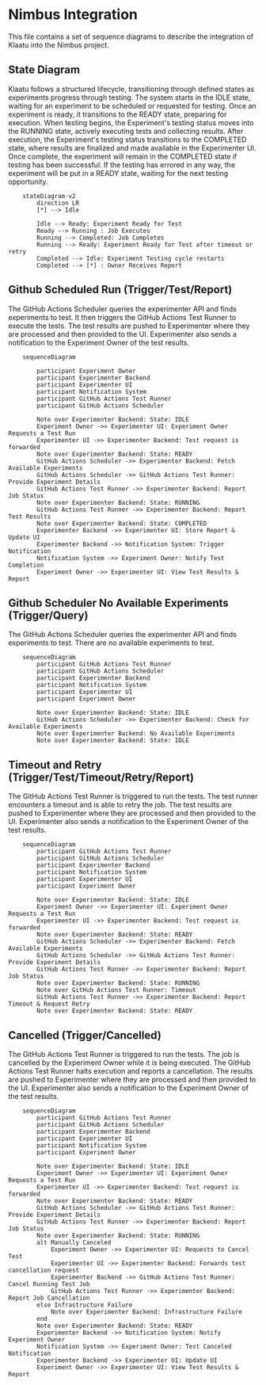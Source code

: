 # Nimbus Integration

This file contains a set of sequence diagrams to describe the integration of Klaatu into the Nimbus project.

## State Diagram

Klaatu follows a structured lifecycle, transitioning through defined states as experiments progress through testing. The system starts in the IDLE state, waiting for an experiment to be scheduled or requested for testing. Once an experiment is ready, it transitions to the READY state, preparing for execution. When testing begins, the Experiment's testing status moves into the RUNNING state, actively executing tests and collecting results. After execution, the Experiment's testing status transitions to the COMPLETED state, where results are finalized and made available in the Experimenter UI. Once complete, the experiment will remain
in the COMPLETED state if testing has been successful. If the testing has errored in any way, the experiment will be put in a READY state, waiting for the next testing opportunity.

```mermaid
    stateDiagram-v2
        direction LR
        [*] --> Idle

        Idle --> Ready: Experiment Ready for Test
        Ready --> Running : Job Executes
        Running --> Completed: Job Completes
        Running --> Ready: Experiment Ready for Test after timeout or retry
        Completed --> Idle: Experiment Testing cycle restarts
        Completed --> [*] : Owner Receives Report

```

## Github Scheduled Run (Trigger/Test/Report)

The GitHub Actions Scheduler queries the experimenter API and finds experiments to test. It then triggers the GitHub Actions Test Runner to execute the tests. The test results are pushed to Experimenter where they are processed and then provided to the UI. Experimenter also sends a notification to the Experiment Owner of the test results.

```mermaid
    sequenceDiagram
        
        participant Experiment Owner
        participant Experimenter Backend
        participant Experimenter UI
        participant Notification System
        participant GitHub Actions Test Runner
        participant GitHub Actions Scheduler

        Note over Experimenter Backend: State: IDLE
        Experiment Owner ->> Experimenter UI: Experiment Owner Requests a Test Run
        Experimenter UI ->> Experimenter Backend: Test request is forwarded
        Note over Experimenter Backend: State: READY
        GitHub Actions Scheduler ->> Experimenter Backend: Fetch Available Experiments
        GitHub Actions Scheduler ->> GitHub Actions Test Runner: Provide Experiment Details
        GitHub Actions Test Runner ->> Experimenter Backend: Report Job Status
        Note over Experimenter Backend: State: RUNNING
        GitHub Actions Test Runner ->> Experimenter Backend: Report Test Results
        Note over Experimenter Backend: State: COMPLETED
        Experimenter Backend ->> Experimenter UI: Store Report & Update UI
        Experimenter Backend ->> Notification System: Trigger Notification
        Notification System ->> Experiment Owner: Notify Test Completion
        Experiment Owner ->> Experimenter UI: View Test Results & Report
```

## Github Scheduler No Available Experiments (Trigger/Query)

The GitHub Actions Scheduler queries the experimenter API and finds experiments to test. There are no available experiments to test.

```mermaid
    sequenceDiagram
        participant GitHub Actions Test Runner
        participant GitHub Actions Scheduler
        participant Experimenter Backend
        participant Notification System
        participant Experimenter UI
        participant Experiment Owner

        Note over Experimenter Backend: State: IDLE
        GitHub Actions Scheduler ->> Experimenter Backend: Check for Available Experiments
        Note over Experimenter Backend: No Available Experiments
        Note over Experimenter Backend: State: IDLE
```

## Timeout and Retry (Trigger/Test/Timeout/Retry/Report)

The GitHub Actions Test Runner is triggered to run the tests. The test runner encounters a timeout and is able to retry the job. The test results are pushed to Experimenter where they are processed and then provided to the UI. Experimenter also sends a notification to the Experiment Owner of the test results.

```mermaid
    sequenceDiagram
        participant GitHub Actions Test Runner
        participant GitHub Actions Scheduler
        participant Experimenter Backend
        participant Notification System
        participant Experimenter UI
        participant Experiment Owner

        Note over Experimenter Backend: State: IDLE
        Experiment Owner ->> Experimenter UI: Experiment Owner Requests a Test Run
        Experimenter UI ->> Experimenter Backend: Test request is forwarded
        Note over Experimenter Backend: State: READY
        GitHub Actions Scheduler ->> Experimenter Backend: Fetch Available Experiments
        GitHub Actions Scheduler ->> GitHub Actions Test Runner: Provide Experiment Details
        GitHub Actions Test Runner ->> Experimenter Backend: Report Job Status
        Note over Experimenter Backend: State: RUNNING
        Note over GitHub Actions Test Runner: Timeout
        GitHub Actions Test Runner ->> Experimenter Backend: Report Timeout & Request Retry
        Note over Experimenter Backend: State: READY

```

## Cancelled (Trigger/Cancelled)

The GitHub Actions Test Runner is triggered to run the tests. The job is cancelled by the Experiment Owner while it is being executed. The GitHub Actions Test Runner halts execution and reports a cancellation. The results are pushed to Experimenter where they are processed and then provided to the UI. Experimenter also sends a notification to the Experiment Owner of the test results.

```mermaid
    sequenceDiagram
        participant GitHub Actions Test Runner
        participant GitHub Actions Scheduler
        participant Experimenter Backend
        participant Experimenter UI
        participant Notification System
        participant Experiment Owner

        Note over Experimenter Backend: State: IDLE
        Experiment Owner ->> Experimenter UI: Experiment Owner Requests a Test Run
        Experimenter UI ->> Experimenter Backend: Test request is forwarded
        Note over Experimenter Backend: State: READY
        GitHub Actions Scheduler ->> GitHub Actions Test Runner: Provide Experiment Details
        GitHub Actions Test Runner ->> Experimenter Backend: Report Job Status
        Note over Experimenter Backend: State: RUNNING
        alt Manually Canceled
            Experiment Owner ->> Experimenter UI: Requests to Cancel Test
            Experimenter UI ->> Experimenter Backend: Forwards test cancellation request
            Experimenter Backend ->> GitHub Actions Test Runner: Cancel Running Test Job
            GitHub Actions Test Runner ->> Experimenter Backend: Report Job Cancellation
        else Infrastructure Failure
            Note over Experimenter Backend: Infrastructure Failure
        end
        Note over Experimenter Backend: State: READY
        Experimenter Backend ->> Notification System: Notify Experiment Owner
        Notification System ->> Experiment Owner: Test Canceled Notification
        Experimenter Backend ->> Experimenter UI: Update UI
        Experiment Owner ->> Experimenter UI: View Test Results & Report

```
